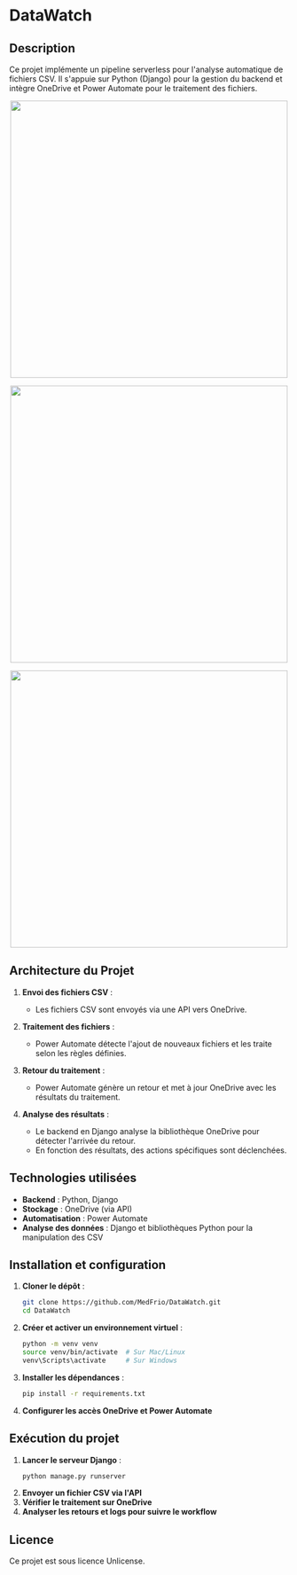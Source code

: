 # DataWatch

## Description
Ce projet implémente un pipeline serverless pour l'analyse automatique de fichiers CSV. Il s'appuie sur Python (Django) pour la gestion du backend et intègre OneDrive et Power Automate pour le traitement des fichiers.

<p align="center">
  <img src="https://github.com/user-attachments/assets/fa6c359d-bb4b-4f9d-ae2a-54db750fefb8" width="500">
</p>
<p align="center">
  <img src="https://github.com/user-attachments/assets/865fcef7-c89d-410b-a7e6-6a90e2197218" width="500">
</p>
<p align="center">
  <img src="https://github.com/user-attachments/assets/5e94bdf1-e8d3-452a-a23f-c9b241f5d3a5" width="500">
</p>

## Architecture du Projet

1. **Envoi des fichiers CSV** :
   - Les fichiers CSV sont envoyés via une API vers OneDrive.
   
2. **Traitement des fichiers** :
   - Power Automate détecte l'ajout de nouveaux fichiers et les traite selon les règles définies.
   
3. **Retour du traitement** :
   - Power Automate génère un retour et met à jour OneDrive avec les résultats du traitement.
   
4. **Analyse des résultats** :
   - Le backend en Django analyse la bibliothèque OneDrive pour détecter l'arrivée du retour.
   - En fonction des résultats, des actions spécifiques sont déclenchées.

## Technologies utilisées

- **Backend** : Python, Django
- **Stockage** : OneDrive (via API)
- **Automatisation** : Power Automate
- **Analyse des données** : Django et bibliothèques Python pour la manipulation des CSV

## Installation et configuration

1. **Cloner le dépôt** :
   ```sh
   git clone https://github.com/MedFrio/DataWatch.git
   cd DataWatch
   ```
2. **Créer et activer un environnement virtuel** :
   ```sh
   python -m venv venv
   source venv/bin/activate  # Sur Mac/Linux
   venv\Scripts\activate     # Sur Windows
   ```
3. **Installer les dépendances** :
   ```sh
   pip install -r requirements.txt
   ```
4. **Configurer les accès OneDrive et Power Automate**

## Exécution du projet

1. **Lancer le serveur Django** :
   ```sh
   python manage.py runserver
   ```
2. **Envoyer un fichier CSV via l'API**
3. **Vérifier le traitement sur OneDrive**
4. **Analyser les retours et logs pour suivre le workflow**

## Licence

Ce projet est sous licence Unlicense.


